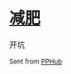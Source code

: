 # [减肥](https://github.com/yihong0618/gitblog/issues/143)

开坑

<sub>Sent from <a href="https://apps.apple.com/cn/app/id1314212521">PPHub</a></sub>